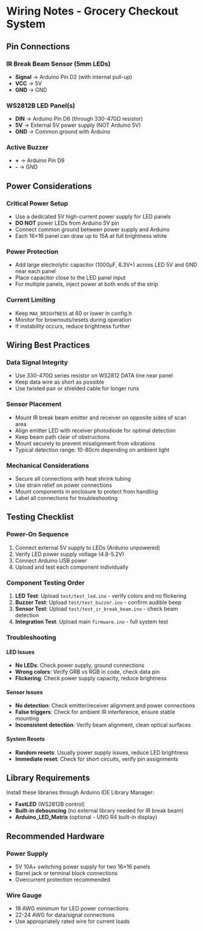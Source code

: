 # Wiring Notes - Grocery Checkout System

## Pin Connections

### IR Break Beam Sensor (5mm LEDs)
- **Signal** → Arduino Pin D2 (with internal pull-up)
- **VCC** → 5V
- **GND** → GND

### WS2812B LED Panel(s)
- **DIN** → Arduino Pin D6 (through 330-470Ω resistor)
- **5V** → External 5V power supply (NOT Arduino 5V)
- **GND** → Common ground with Arduino

### Active Buzzer
- **+** → Arduino Pin D9
- **-** → GND

## Power Considerations

### Critical Power Setup
- Use a dedicated 5V high-current power supply for LED panels
- **DO NOT** power LEDs from Arduino 5V pin
- Connect common ground between power supply and Arduino
- Each 16×16 panel can draw up to 15A at full brightness white

### Power Protection
- Add large electrolytic capacitor (1000µF, 6.3V+) across LED 5V and GND near each panel
- Place capacitor close to the LED panel input
- For multiple panels, inject power at both ends of the strip

### Current Limiting
- Keep `MAX_BRIGHTNESS` at 60 or lower in config.h
- Monitor for brownouts/resets during operation
- If instability occurs, reduce brightness further

## Wiring Best Practices

### Data Signal Integrity  
- Use 330-470Ω series resistor on WS2812 DATA line near panel
- Keep data wire as short as possible
- Use twisted pair or shielded cable for longer runs

### Sensor Placement
- Mount IR break beam emitter and receiver on opposite sides of scan area
- Align emitter LED with receiver photodiode for optimal detection
- Keep beam path clear of obstructions
- Mount securely to prevent misalignment from vibrations
- Typical detection range: 10-80cm depending on ambient light

### Mechanical Considerations
- Secure all connections with heat shrink tubing
- Use strain relief on power connections
- Mount components in enclosure to protect from handling
- Label all connections for troubleshooting

## Testing Checklist

### Power-On Sequence
1. Connect external 5V supply to LEDs (Arduino unpowered)
2. Verify LED power supply voltage (4.8-5.2V)
3. Connect Arduino USB power
4. Upload and test each component individually

### Component Testing Order
1. **LED Test**: Upload `test/test_led.ino` - verify colors and no flickering
2. **Buzzer Test**: Upload `test/test_buzzer.ino` - confirm audible beep
3. **Sensor Test**: Upload `test/test_ir_break_beam.ino` - check beam detection
4. **Integration Test**: Upload main `firmware.ino` - full system test

### Troubleshooting

#### LED Issues
- **No LEDs**: Check power supply, ground connections
- **Wrong colors**: Verify GRB vs RGB in code, check data pin
- **Flickering**: Check power supply capacity, reduce brightness

#### Sensor Issues  
- **No detection**: Check emitter/receiver alignment and power connections
- **False triggers**: Check for ambient IR interference, ensure stable mounting
- **Inconsistent detection**: Verify beam alignment, clean optical surfaces

#### System Resets
- **Random resets**: Usually power supply issues, reduce LED brightness
- **Immediate reset**: Check for short circuits, verify pin assignments

## Library Requirements

Install these libraries through Arduino IDE Library Manager:
- **FastLED** (WS2812B control)
- **Built-in debouncing** (no external library needed for IR break beam)
- **Arduino_LED_Matrix** (optional - UNO R4 built-in display)

## Recommended Hardware

### Power Supply
- 5V 10A+ switching power supply for two 16×16 panels
- Barrel jack or terminal block connections
- Overcurrent protection recommended

### Wire Gauge
- 18 AWG minimum for LED power connections
- 22-24 AWG for data/signal connections  
- Use appropriately rated wire for current loads